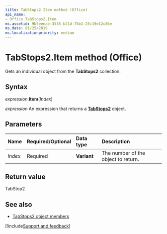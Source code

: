 ```yaml
---
title: TabStops2.Item method (Office)
api_name:
- Office.TabStops2.Item
ms.assetid: 9b5eeeae-3535-b21d-75b1-25c19e12c86e
ms.date: 01/25/2019
ms.localizationpriority: medium
---
```



# TabStops2.Item method (Office)

Gets an individual object from the **TabStops2** collection.


## Syntax

_expression_.**Item**(_Index_)

_expression_ An expression that returns a **[TabStops2](Office.TabStops2.md)** object.


## Parameters

|Name|Required/Optional|Data type|Description|
|:-----|:-----|:-----|:-----|
| _Index_|Required|**Variant**|The number of the object to return.|

## Return value

TabStop2


## See also

- [TabStops2 object members](overview/Library-Reference/tabstops2-members-office.md)



[!include[Support and feedback](~/includes/feedback-boilerplate.md)]